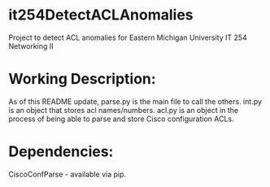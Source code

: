 # it254DetectACLAnomalies
Project to detect ACL anomalies for Eastern Michigan University IT 254 Networking II

# Working Description:
  As of this README update, parse.py is the main file to call the others.
  int.py is an object that stores acl names/numbers.
  acl.py is an object in the process of being able to parse and store Cisco configuration ACLs.

# Dependencies:
  CiscoConfParse - available via pip.
